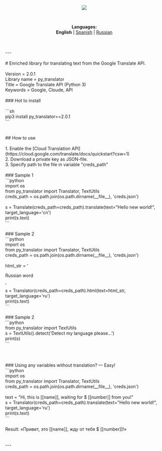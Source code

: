 <p align="center"><img src="https://github.com/markolofsen/py_translator//blob/master/.banners/banner_en.png?raw=1" /></p><br />
<p align="center"><b>Languages:</b><br /><b>English</b> | <a href="https://github.com/markolofsen/py_translator/blob/master/README_es.md">Spanish</a> | <a href="https://github.com/markolofsen/py_translator/blob/master/README_ru.md">Russian</a></p><br />
<br />
---<br />
<br />
# Enriched library for translating text from the Google Translate API.<br />
<br />
Version = 2.0.1<br />
Library name = py_translator<br />
Title = Google Translate API (Python 3)<br />
Keywords = Google, Cloude, API<br />
<br />
### Hot to install<br />
<br />
```sh<br />
pip3 install py_translator==2.0.1<br />
```<br />
                    <br />
<br />
## How to use<br />
<br />
1. Enable the [Cloud Translation API](https://cloud.google.com/translate/docs/quickstart?csw=1)<br />
2. Download a private key as JSON-file.<br />
3. Specify path to the file in variable "creds_path"<br />
<br />
### Sample 1<br />
```python<br />
import os<br />
from py_translator import Translator, TextUtils<br />
creds_path = os.path.join(os.path.dirname(__file__), 'creds.json')<br />
<br />
s = Translate(creds_path=creds_path).translate(text="Hello new world!", target_language='cn')<br />
print(s.text)<br />
```<br />
<br />
### Sample 2<br />
```python<br />
import os<br />
from py_translator import Translator, TextUtils<br />
creds_path = os.path.join(os.path.dirname(__file__), 'creds.json')<br />
<br />
html_str = '<p>Russian word</p>'<br />
s = Translator(creds_path=creds_path).html(text=html_str, target_language='ru')<br />
print(s.text)<br />
```<br />
<br />
### Sample 2<br />
```python<br />
from py_translator import TextUtils<br />
s = TextUtils().detect('Detect my language please...')<br />
print(s)<br />
```<br />
<br />
<br />
<br />
### Using any variables without translation? — Easy!<br />
```python<br />
import os<br />
from py_translator import Translator, TextUtils<br />
creds_path = os.path.join(os.path.dirname(__file__), 'creds.json')<br />
<br />
text = "Hi, this is [[name]], waiting for $ [[number]] from you!"<br />
s = Translator(creds_path=creds_path).translate(text="Hello new world!", target_language='ru')<br />
print(s.text)<br />
```<br />
<br />
Result: «Привет, это [[name]], жду от тебя $ [[number]]!»<br />
<br />
<br />
---<br />
<br />
